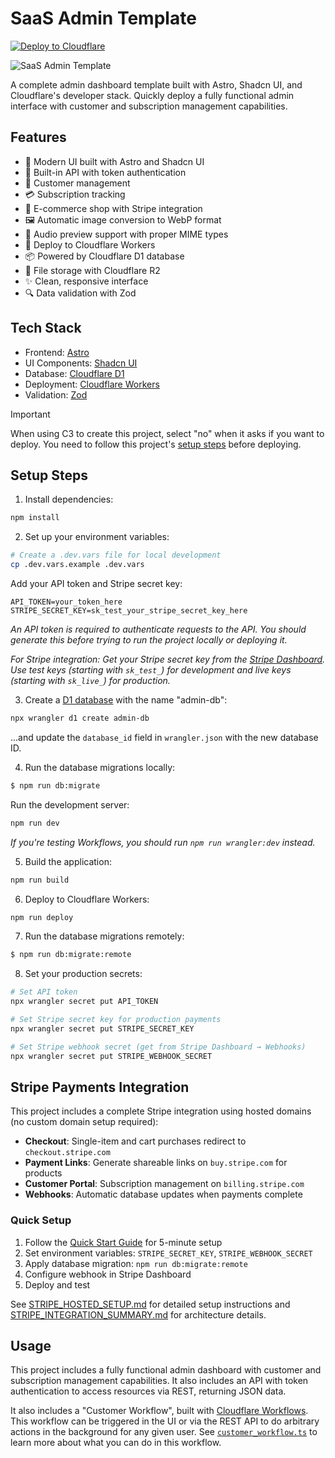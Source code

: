 # SaaS Admin Template

[![Deploy to Cloudflare](https://deploy.workers.cloudflare.com/button)](https://deploy.workers.cloudflare.com/?url=https://github.com/cloudflare/templates/tree/main/saas-admin-template)

![SaaS Admin Template](https://imagedelivery.net/wSMYJvS3Xw-n339CbDyDIA/52b88668-0144-489c-dd02-fe620270ba00/public)

<!-- dash-content-start -->

A complete admin dashboard template built with Astro, Shadcn UI, and Cloudflare's developer stack. Quickly deploy a fully functional admin interface with customer and subscription management capabilities.

## Features

- 🎨 Modern UI built with Astro and Shadcn UI
- 🔐 Built-in API with token authentication
- 👥 Customer management
- 💳 Subscription tracking
- 🛒 E-commerce shop with Stripe integration
- 🖼️ Automatic image conversion to WebP format
- 🎵 Audio preview support with proper MIME types
- 🚀 Deploy to Cloudflare Workers
- 📦 Powered by Cloudflare D1 database
- 💾 File storage with Cloudflare R2
- ✨ Clean, responsive interface
- 🔍 Data validation with Zod

## Tech Stack

- Frontend: [Astro](https://astro.build)
- UI Components: [Shadcn UI](https://ui.shadcn.com)
- Database: [Cloudflare D1](https://developers.cloudflare.com/d1)
- Deployment: [Cloudflare Workers](https://workers.cloudflare.com)
- Validation: [Zod](https://github.com/colinhacks/zod)

> [!IMPORTANT]
> When using C3 to create this project, select "no" when it asks if you want to deploy. You need to follow this project's [setup steps](https://github.com/cloudflare/templates/tree/main/d1-template#setup-steps) before deploying.

<!-- dash-content-end -->

## Setup Steps

1. Install dependencies:

```bash
npm install
```

2. Set up your environment variables:

```bash
# Create a .dev.vars file for local development
cp .dev.vars.example .dev.vars
```

Add your API token and Stripe secret key:

```
API_TOKEN=your_token_here
STRIPE_SECRET_KEY=sk_test_your_stripe_secret_key_here
```

_An API token is required to authenticate requests to the API. You should generate this before trying to run the project locally or deploying it._

_For Stripe integration: Get your Stripe secret key from the [Stripe Dashboard](https://dashboard.stripe.com/test/apikeys). Use test keys (starting with `sk_test_`) for development and live keys (starting with `sk_live_`) for production._

3. Create a [D1 database](https://developers.cloudflare.com/d1/get-started/) with the name "admin-db":

```bash
npx wrangler d1 create admin-db
```

...and update the `database_id` field in `wrangler.json` with the new database ID.

4. Run the database migrations locally:

```bash
$ npm run db:migrate
```

Run the development server:

```bash
npm run dev
```

_If you're testing Workflows, you should run `npm run wrangler:dev` instead._

5. Build the application:

```bash
npm run build
```

6. Deploy to Cloudflare Workers:

```bash
npm run deploy
```

7. Run the database migrations remotely:

```bash
$ npm run db:migrate:remote
```

8. Set your production secrets:

```bash
# Set API token
npx wrangler secret put API_TOKEN

# Set Stripe secret key for production payments
npx wrangler secret put STRIPE_SECRET_KEY

# Set Stripe webhook secret (get from Stripe Dashboard → Webhooks)
npx wrangler secret put STRIPE_WEBHOOK_SECRET
```

## Stripe Payments Integration

This project includes a complete Stripe integration using hosted domains (no custom domain setup required):

- **Checkout**: Single-item and cart purchases redirect to `checkout.stripe.com`
- **Payment Links**: Generate shareable links on `buy.stripe.com` for products
- **Customer Portal**: Subscription management on `billing.stripe.com`
- **Webhooks**: Automatic database updates when payments complete

### Quick Setup

1. Follow the [Quick Start Guide](STRIPE_QUICK_START.md) for 5-minute setup
2. Set environment variables: `STRIPE_SECRET_KEY`, `STRIPE_WEBHOOK_SECRET`
3. Apply database migration: `npm run db:migrate:remote`
4. Configure webhook in Stripe Dashboard
5. Deploy and test

See [STRIPE_HOSTED_SETUP.md](STRIPE_HOSTED_SETUP.md) for detailed setup instructions and [STRIPE_INTEGRATION_SUMMARY.md](STRIPE_INTEGRATION_SUMMARY.md) for architecture details.

## Usage

This project includes a fully functional admin dashboard with customer and subscription management capabilities. It also includes an API with token authentication to access resources via REST, returning JSON data.

It also includes a "Customer Workflow", built with [Cloudflare Workflows](https://developers.cloudflare.com/workflows). This workflow can be triggered in the UI or via the REST API to do arbitrary actions in the background for any given user. See [`customer_workflow.ts`]() to learn more about what you can do in this workflow.
